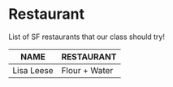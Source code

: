 # Restaurant
List of SF restaurants that our class should try!

 NAME | RESTAURANT
---|---
Lisa Leese | Flour + Water
